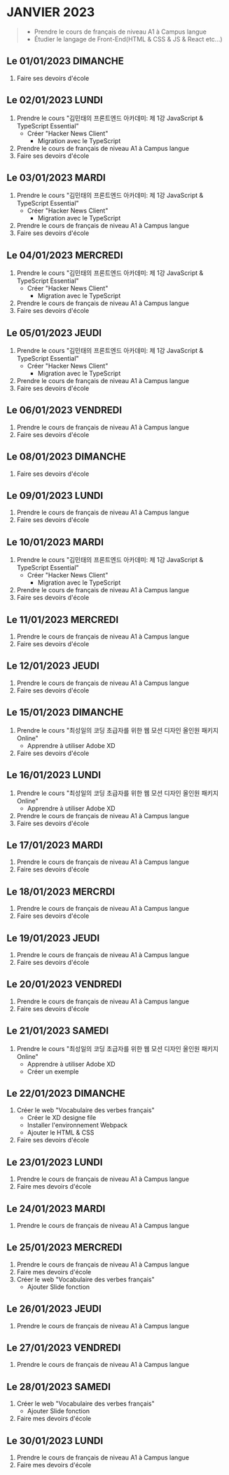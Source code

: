 # JANVIER 2023
> - Prendre le cours de français de niveau A1 à Campus langue 
> - Étudier le langage de Front-End(HTML & CSS & JS & React etc...)

## Le 01/01/2023 DIMANCHE
1. Faire ses devoirs d'école

## Le 02/01/2023 LUNDI
1. Prendre le cours "김민태의 프론트엔드 아카데미: 제 1강 JavaScript & TypeScript Essential"
    - Créer "Hacker News Client"
        - Migration avec le TypeScript
2. Prendre le cours de français de niveau A1 à Campus langue 
3. Faire ses devoirs d'école

## Le 03/01/2023 MARDI
1. Prendre le cours "김민태의 프론트엔드 아카데미: 제 1강 JavaScript & TypeScript Essential"
    - Créer "Hacker News Client"
        - Migration avec le TypeScript
2. Prendre le cours de français de niveau A1 à Campus langue 
3. Faire ses devoirs d'école

## Le 04/01/2023 MERCREDI
1. Prendre le cours "김민태의 프론트엔드 아카데미: 제 1강 JavaScript & TypeScript Essential"
    - Créer "Hacker News Client"
        - Migration avec le TypeScript
2. Prendre le cours de français de niveau A1 à Campus langue 
3. Faire ses devoirs d'école

## Le 05/01/2023 JEUDI
1. Prendre le cours "김민태의 프론트엔드 아카데미: 제 1강 JavaScript & TypeScript Essential"
    - Créer "Hacker News Client"
        - Migration avec le TypeScript
2. Prendre le cours de français de niveau A1 à Campus langue 
3. Faire ses devoirs d'école

## Le 06/01/2023 VENDREDI
1. Prendre le cours de français de niveau A1 à Campus langue 
2. Faire ses devoirs d'école

## Le 08/01/2023 DIMANCHE
1. Faire ses devoirs d'école

## Le 09/01/2023 LUNDI
1. Prendre le cours de français de niveau A1 à Campus langue
2. Faire ses devoirs d'école

## Le 10/01/2023 MARDI
1. Prendre le cours "김민태의 프론트엔드 아카데미: 제 1강 JavaScript & TypeScript Essential"
    - Créer "Hacker News Client"
        - Migration avec le TypeScript
2. Prendre le cours de français de niveau A1 à Campus langue
3. Faire ses devoirs d'école

## Le 11/01/2023 MERCREDI
1. Prendre le cours de français de niveau A1 à Campus langue
2. Faire ses devoirs d'école

## Le 12/01/2023 JEUDI
1. Prendre le cours de français de niveau A1 à Campus langue
2. Faire ses devoirs d'école

## Le 15/01/2023 DIMANCHE
1. Prendre le cours "최성일의 코딩 초급자를 위한 웹 모션 디자인 올인원 패키지 Online"
    - Apprendre à utiliser Adobe XD
2. Faire ses devoirs d'école

## Le 16/01/2023 LUNDI
1. Prendre le cours "최성일의 코딩 초급자를 위한 웹 모션 디자인 올인원 패키지 Online"
    - Apprendre à utiliser Adobe XD
2. Prendre le cours de français de niveau A1 à Campus langue
3. Faire ses devoirs d'école

## Le 17/01/2023 MARDI
1. Prendre le cours de français de niveau A1 à Campus langue
3. Faire ses devoirs d'école

## Le 18/01/2023 MERCRDI
1. Prendre le cours de français de niveau A1 à Campus langue
2. Faire ses devoirs d'école

## Le 19/01/2023 JEUDI
1. Prendre le cours de français de niveau A1 à Campus langue
2. Faire ses devoirs d'école

## Le 20/01/2023 VENDREDI
1. Prendre le cours de français de niveau A1 à Campus langue
2. Faire ses devoirs d'école

## Le 21/01/2023 SAMEDI
1. Prendre le cours "최성일의 코딩 초급자를 위한 웹 모션 디자인 올인원 패키지 Online"
    - Apprendre à utiliser Adobe XD
    - Créer un exemple

## Le 22/01/2023 DIMANCHE
1. Créer le web "Vocabulaire des verbes français"
    - Créer le XD designe file
    - Installer l'environnement Webpack 
    - Ajouter le HTML & CSS
2. Faire ses devoirs d'école

## Le 23/01/2023 LUNDI
1. Prendre le cours de français de niveau A1 à Campus langue
2. Faire mes devoirs d'école

## Le 24/01/2023 MARDI
1. Prendre le cours de français de niveau A1 à Campus langue

## Le 25/01/2023 MERCREDI
1. Prendre le cours de français de niveau A1 à Campus langue
2. Faire mes devoirs d'école
3. Créer le web "Vocabulaire des verbes français"
    - Ajouter Slide fonction

## Le 26/01/2023 JEUDI
1. Prendre le cours de français de niveau A1 à Campus langue

## Le 27/01/2023 VENDREDI
1. Prendre le cours de français de niveau A1 à Campus langue

## Le 28/01/2023 SAMEDI
1. Créer le web "Vocabulaire des verbes français"
    - Ajouter Slide fonction
2. Faire mes devoirs d'école

## Le 30/01/2023 LUNDI
1. Prendre le cours de français de niveau A1 à Campus langue
2. Faire mes devoirs d'école